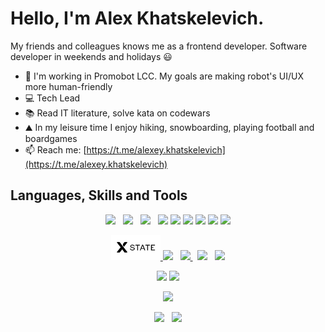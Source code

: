 # Hello, I'm Alex Khatskelevich.

My friends and colleagues knows me as a frontend developer. Software developer in weekends and holidays 😃

- 🤖 I'm working in Promobot LCC. My goals are making robot's UI/UX more human-friendly
- 💻 Tech Lead
- 📚 Read IT literature, solve kata on codewars
- ⛰ In my leisure time I enjoy hiking, snowboarding, playing football and boardgames
- 📫 Reach me: [https://t.me/alexey.khatskelevich](https://t.me/alexey.khatskelevich)

## Languages, Skills and Tools

<div align="center">
 <a href="https://vuejs.org/"><img src="https://cdn.jsdelivr.net/gh/devicons/devicon/icons/vuejs/vuejs-original.svg" height="40" /></a>
 &nbsp;
 <a href="https://www.typescriptlang.org/"><img src="https://cdn.jsdelivr.net/gh/devicons/devicon/icons/typescript/typescript-original.svg" height="40" /></a>
 &nbsp;
 <a href="http://vanilla-js.com/"><img src="https://cdn.jsdelivr.net/gh/devicons/devicon/icons/javascript/javascript-original.svg" height="40" /></a>
 &nbsp;
 <a href="https://nodejs.org/"><img src="https://cdn.jsdelivr.net/gh/devicons/devicon/icons/nodejs/nodejs-original.svg" height="40" /></a>
 <a href="https://developer.mozilla.org/en-US/docs/Glossary/HTML5"><img src="https://cdn.jsdelivr.net/gh/devicons/devicon/icons/html5/html5-original.svg" height="40" /></a>
 <a href="https://developer.mozilla.org/en-US/docs/Web/CSS"><img src="https://cdn.jsdelivr.net/gh/devicons/devicon/icons/css3/css3-original.svg" height="40" /></a>
 <a href="https://sass-lang.com/"><img src="https://cdn.jsdelivr.net/gh/devicons/devicon/icons/sass/sass-original.svg" height="40" /></a>
 <a href="https://git-scm.com/"><img src="https://cdn.jsdelivr.net/gh/devicons/devicon/icons/git/git-original.svg" height="40" /></a>
 <a href="https://webpack.js.org/"><img src="https://cdn.jsdelivr.net/gh/devicons/devicon/icons/webpack/webpack-original.svg" height="40" /></a>
 
 <a href="https://xstate.js.org/"><picture>
    <source media="(prefers-color-scheme: dark)" srcset="https://raw.githubusercontent.com/statelyai/public-assets/main/logos/xstate-logo-white-nobg.svg">
    <img height="40" alt="XState logotype" src="https://raw.githubusercontent.com/statelyai/public-assets/main/logos/xstate-logo-black-nobg.svg">
 </picture></a>
 <a href="https://www.electronjs.org/"><img src="https://cdn.jsdelivr.net/gh/devicons/devicon/icons/electron/electron-original.svg" height="40" /></a>
 &nbsp;
 <a href="https://expressjs.com/"><picture>
  <source media="(prefers-color-scheme: dark)" srcset="https://www.pngfind.com/pngs/m/136-1363736_express-js-icon-png-transparent-png.png">
  <img src="https://cdn.jsdelivr.net/gh/devicons/devicon/icons/express/express-original.svg" height="40" />
 </picture></a>
 &nbsp;
 <a href="https://eslint.org/"><img src="https://cdn.jsdelivr.net/gh/devicons/devicon/icons/eslint/eslint-original-wordmark.svg" height="40" /></a>
 &nbsp;
 <a href="https://jestjs.io/"><img src="https://cdn.jsdelivr.net/gh/devicons/devicon/icons/jest/jest-plain.svg" height="40" /></a>

 <a href="https://www.figma.com/"><img src="https://cdn.jsdelivr.net/gh/devicons/devicon/icons/figma/figma-original.svg" height="40" /></a>
 <a href="https://storybook.js.org/"><img src="https://cdn.jsdelivr.net/gh/devicons/devicon/icons/storybook/storybook-original.svg" height="40" /></a>   

 <a href="https://www.docker.com/"><img src="https://cdn.jsdelivr.net/gh/devicons/devicon/icons/docker/docker-plain.svg" height="40" /></a>

 <a href="https://www.atlassian.com/software/confluence"><img src="https://cdn.jsdelivr.net/gh/devicons/devicon/icons/confluence/confluence-original.svg" height="40" /></a>
 &nbsp;
 <a href="https://www.atlassian.com/software/jira"><img src="https://cdn.jsdelivr.net/gh/devicons/devicon/icons/jira/jira-plain-wordmark.svg" height="40" /></a>
</div>
